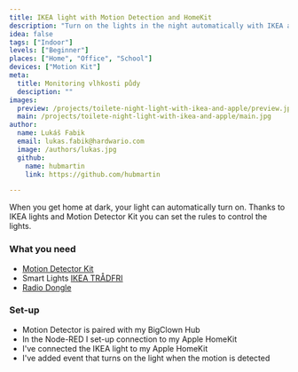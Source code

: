 ```yaml
---
title: IKEA light with Motion Detection and HomeKit
description: "Turn on the lights in the night automatically with IKEA and Apple HomeKit!"
idea: false
tags: ["Indoor"]
levels: ["Beginner"]
places: ["Home", "Office", "School"]
devices: ["Motion Kit"]
meta:
  title: Monitoring vlhkosti půdy
  desciption: ""
images:
  preview: /projects/toilete-night-light-with-ikea-and-apple/preview.jpg
  main: /projects/toilete-night-light-with-ikea-and-apple/main.jpg
author:
  name: Lukáš Fabik
  email: lukas.fabik@hardwario.com
  image: /authors/lukas.jpg
  github:
    name: hubmartin
    link: https://github.com/hubmartin

---
```


When you get home at dark, your light can automatically turn on. Thanks to IKEA lights and Motion Detector Kit you can set the rules to control the lights.


### What you need

* [Motion Detector Kit](https://shop.bigclown.com/motion-detector-kit/)
* Smart Lights [IKEA TRÅDFRI](https://www.ikea.com/cz/cs/catalog/categories/departments/lighting/smart_lighting/)
* [Radio Dongle](https://shop.bigclown.com/radio-dongle/)

### Set-up

* Motion Detector is paired with my BigClown Hub
* In the Node-RED I set-up connection to my Apple HomeKit
* I've connected the IKEA light to my Apple HomeKit
* I've added event that turns on the light when the motion is detected
